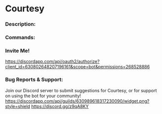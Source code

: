 # Courtesy 

### Description:

### Commands:

### Invite Me!
https://discordapp.com/api/oauth2/authorize?client_id=630802648207196161&scope=bot&permissions=268528886

### Bug Reports & Support:
Join our Discord server to submit suggestions for Courtesy, or for support on using the bot for your community!
https://discordapp.com/api/guilds/630989618317230090/widget.png?style=shield
https://discord.gg/z9qA8KY